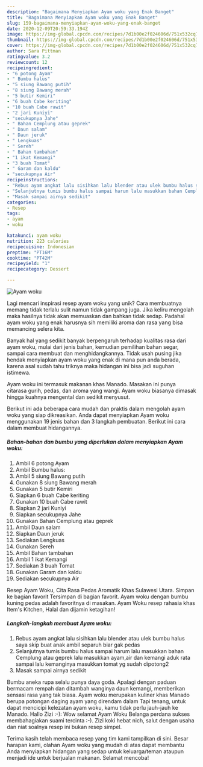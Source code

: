 ```yaml
---
description: "Bagaimana Menyiapkan Ayam woku yang Enak Banget"
title: "Bagaimana Menyiapkan Ayam woku yang Enak Banget"
slug: 159-bagaimana-menyiapkan-ayam-woku-yang-enak-banget
date: 2020-12-09T20:59:33.194Z
image: https://img-global.cpcdn.com/recipes/7d1b00e2f024606d/751x532cq70/ayam-woku-foto-resep-utama.jpg
thumbnail: https://img-global.cpcdn.com/recipes/7d1b00e2f024606d/751x532cq70/ayam-woku-foto-resep-utama.jpg
cover: https://img-global.cpcdn.com/recipes/7d1b00e2f024606d/751x532cq70/ayam-woku-foto-resep-utama.jpg
author: Sara Pittman
ratingvalue: 3.2
reviewcount: 12
recipeingredient:
- "6 potong Ayam"
- " Bumbu halus"
- "5 siung Bawang putih"
- "8 siung Bawang merah"
- "5 butir Kemiri"
- "6 buah Cabe keriting"
- "10 buah Cabe rawit"
- "2 jari Kuniyi"
- "secukupnya Jahe"
- " Bahan Cemplung atau geprek"
- " Daun salam"
- " Daun jeruk"
- " Lengkuas"
- " Sereh"
- " Bahan tambahan"
- "1 ikat Kemangi"
- "3 buah Tomat"
- " Garam dan kaldu"
- "secukupnya Air"
recipeinstructions:
- "Rebus ayam angkat lalu sisihkan lalu blender atau ulek bumbu halus saya skip buat anak ambil separuh biar gak pedas"
- "Selanjutnya tumis bumbu halus sampai harum lalu masukkan bahan Cemplung atau geprek lalu masukkan ayam,air dan kemangi aduk rata sampai lalu kemanginya masukkan tomat yg sudah dipotong2"
- "Masak sampai airnya sedikit"
categories:
- Resep
tags:
- ayam
- woku

katakunci: ayam woku 
nutrition: 223 calories
recipecuisine: Indonesian
preptime: "PT16M"
cooktime: "PT42M"
recipeyield: "1"
recipecategory: Dessert

---
```



![Ayam woku](https://img-global.cpcdn.com/recipes/7d1b00e2f024606d/751x532cq70/ayam-woku-foto-resep-utama.jpg)

Lagi mencari inspirasi resep ayam woku yang unik? Cara membuatnya memang tidak terlalu sulit namun tidak gampang juga. Jika keliru mengolah maka hasilnya tidak akan memuaskan dan bahkan tidak sedap. Padahal ayam woku yang enak harusnya sih memiliki aroma dan rasa yang bisa memancing selera kita.

Banyak hal yang sedikit banyak berpengaruh terhadap kualitas rasa dari ayam woku, mulai dari jenis bahan, kemudian pemilihan bahan segar, sampai cara membuat dan menghidangkannya. Tidak usah pusing jika hendak menyiapkan ayam woku yang enak di mana pun anda berada, karena asal sudah tahu triknya maka hidangan ini bisa jadi suguhan istimewa.

Ayam woku ini termasuk makanan khas Manado. Masakan ini punya citarasa gurih, pedas, dan aroma yang wangi. Ayam woku biasanya dimasak hingga kuahnya mengental dan sedikit menyusut.


Berikut ini ada beberapa cara mudah dan praktis dalam mengolah ayam woku yang siap dikreasikan. Anda dapat menyiapkan Ayam woku menggunakan 19 jenis bahan dan 3 langkah pembuatan. Berikut ini cara dalam membuat hidangannya.

<!--inarticleads1-->

##### Bahan-bahan dan bumbu yang diperlukan dalam menyiapkan Ayam woku:

1. Ambil 6 potong Ayam
1. Ambil  Bumbu halus:
1. Ambil 5 siung Bawang putih
1. Gunakan 8 siung Bawang merah
1. Gunakan 5 butir Kemiri
1. Siapkan 6 buah Cabe keriting
1. Gunakan 10 buah Cabe rawit
1. Siapkan 2 jari Kuniyi
1. Siapkan secukupnya Jahe
1. Gunakan  Bahan Cemplung atau geprek
1. Ambil  Daun salam
1. Siapkan  Daun jeruk
1. Sediakan  Lengkuas
1. Gunakan  Sereh
1. Ambil  Bahan tambahan
1. Ambil 1 ikat Kemangi
1. Sediakan 3 buah Tomat
1. Gunakan  Garam dan kaldu
1. Sediakan secukupnya Air


Resep Ayam Woku, Cita Rasa Pedas Aromatik Khas Sulawesi Utara. Simpan ke bagian favorit Tersimpan di bagian favorit. Ayam woku dengan bumbu kuning pedas adalah favoritnya di masakan. Ayam Woku resep rahasia khas Item&#39;s Kitchen, Halal dan dijamin ketagihan! 

<!--inarticleads2-->

##### Langkah-langkah membuat Ayam woku:

1. Rebus ayam angkat lalu sisihkan lalu blender atau ulek bumbu halus saya skip buat anak ambil separuh biar gak pedas
1. Selanjutnya tumis bumbu halus sampai harum lalu masukkan bahan Cemplung atau geprek lalu masukkan ayam,air dan kemangi aduk rata sampai lalu kemanginya masukkan tomat yg sudah dipotong2
1. Masak sampai airnya sedikit


Bumbu aneka rupa selalu punya daya goda. Apalagi dengan paduan bermacam rempah dan ditambah wanginya daun kemangi, memberikan sensasi rasa yang tak biasa. Ayam woku merupakan kuliner khas Manado berupa potongan daging ayam yang direndam dalam Tapi tenang, untuk dapat mencicipi kelezatan ayam woku, kamu tidak perlu jauh-jauh ke Manado. Hallo Zizi :-): Wow selamat Ayam Woku Belanga perdana sukses membahagiakan suami tercinta :-). Zizi koki hebat nich, salut dengan usaha dan niat soalnya resep ini bukan resep simpel. 

Terima kasih telah membaca resep yang tim kami tampilkan di sini. Besar harapan kami, olahan Ayam woku yang mudah di atas dapat membantu Anda menyiapkan hidangan yang sedap untuk keluarga/teman ataupun menjadi ide untuk berjualan makanan. Selamat mencoba!
